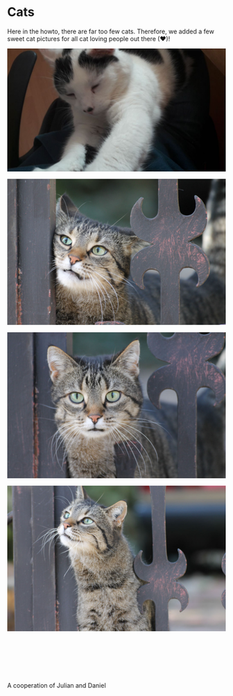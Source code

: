 # Cats
Here in the howto, there are far too few cats. Therefore, we added a few sweet cat pictures for all cat loving people out there (❤)!

![](catsimg/fettsack.png)

![](catsimg/IMG_2134.jpg)

![](catsimg/IMG_2137.jpg)

![](catsimg/IMG_2170.jpg)

<br />
<br />
<br />
<br />
<br />

A cooperation of Julian and Daniel
